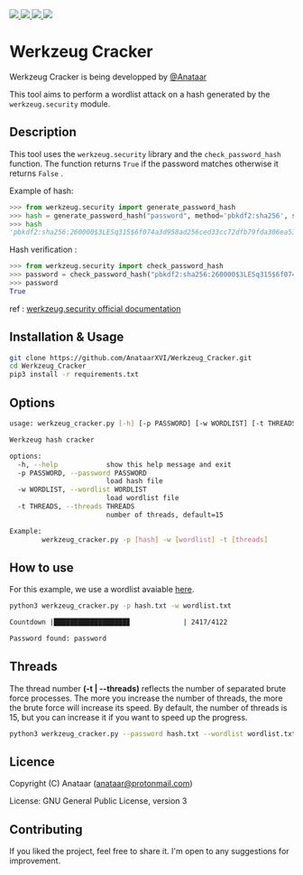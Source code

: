 <a target="_blank" href="https://img.shields.io/badge/platform-linux-success.svg" rel="noopener noreferrer">
    <img src="https://img.shields.io/badge/platform-linux-success.svg">
</a>
<a target="_blank" href="https://img.shields.io/badge/platform-windows-success.svg" rel="noopener noreferrer">
    <img src="https://img.shields.io/badge/platform-windows-success.svg">
</a>
<a target="_blank" href="https://img.shields.io/badge/version-1.0.0-yellow" rel="noopener noreferrer">
    <img src="https://img.shields.io/badge/version-1.0.0-yellow">
</a>
<a href="https://www.python.org/" rel="nofollow">
    <img src="https://img.shields.io/badge/python-3.10-red">
</a>

Werkzeug Cracker
=========

Werkzeug Cracker is being developped by [@Anataar](https://github.com/AnataarXVI)

This tool aims to perform a wordlist attack on a hash generated by the `werkzeug.security` module. 

Description
------------

This tool uses the `werkzeug.security` library and the `check_password_hash` function. The function returns `True` if the password matches otherwise it returns `False` .

Example of hash:
```python
>>> from werkzeug.security import generate_password_hash
>>> hash = generate_password_hash("password", method='pbkdf2:sha256', salt_length=8)
>>> hash
'pbkdf2:sha256:260000$3LESq315$6f074a3d958ad256ced33cc72dfb79fda306ea53eb4d171d4c1bee4881e778c1'
```

Hash verification :

```python
>>> from werkzeug.security import check_password_hash
>>> password = check_password_hash("pbkdf2:sha256:260000$3LESq315$6f074a3d958ad256ced33cc72dfb79fda306ea53eb4d171d4c1bee4881e778c1", "password")
>>> password
True
```

ref : [werkzeug.security official documentation](https://werkzeug.palletsprojects.com/en/1.0.x/utils/#module-werkzeug.security)


Installation & Usage
------------

```bash
git clone https://github.com/AnataarXVI/Werkzeug_Cracker.git
cd Werkzeug_Cracker
pip3 install -r requirements.txt
```

Options
------------

```bash
usage: werkzeug_cracker.py [-h] [-p PASSWORD] [-w WORDLIST] [-t THREADS]

Werkzeug hash cracker

options:
  -h, --help            show this help message and exit
  -p PASSWORD, --password PASSWORD
                        load hash file
  -w WORDLIST, --wordlist WORDLIST
                        load wordlist file
  -t THREADS, --threads THREADS
                        number of threads, default=15

Example:
        werkzeug_cracker.py -p [hash] -w [wordlist] -t [threads]
```

How to use
------------
For this example, we use a wordlist avaiable [here](https://github.com/praetorian-inc/Hob0Rules/tree/master/wordlists).
```bash
python3 werkzeug_cracker.py -p hash.txt -w wordlist.txt

Countdown |██████████████████▊             | 2417/4122

Password found: password
```

Threads
------------

The thread number **(-t | --threads)** reflects the number of separated brute force processes. The more you increase the number of threads, the more the brute force will increase its speed. By default, the number of threads is 15, but you can increase it if you want to speed up the progress.

```bash
python3 werkzeug_cracker.py --password hash.txt --wordlist wordlist.txt -t 20
```

Licence
------------

Copyright (C) Anataar (anataar@protonmail.com)

License: GNU General Public License, version 3

Contributing
------------

If you liked the project, feel free to share it. I'm open to any suggestions for improvement.